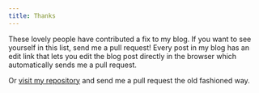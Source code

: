 ```yaml
---
title: Thanks
---
```


These lovely people have contributed a fix to my blog. If you want to see yourself in this list, send me a pull request! Every post in my blog has an edit link that lets you edit the blog post directly in the browser which automatically sends me a pull request.

Or [visit my repository](https://github.com/ghuntley/ghuntley) and send me a pull
request the old fashioned way.

<div class="contributors"></div>

<script src="https://ajax.googleapis.com/ajax/libs/jquery/3.3.1/jquery.min.js"></script>

<script>
  $.when(
    $.ajax('https://api.github.com/repos/reactiveui/website/contributors?per_page=250'),
    $.ajax('https://api.github.com/repos/reactiveui/reactiveui/contributors?per_page=250'))
  .then(function(websiteData, reactiveUIData) {
    var persons = {};
    var allData = websiteData[0].concat(reactiveUIData[0]);

    for(var i = 0; i < allData.length; i++) {
        persons[allData[i].login] = allData[i];
    }

    var sortedLogins = Object.keys(persons).sort();

    $(sortedLogins).each(function (index, login) {
      var person = persons[login];
      var img = '<img class="contributor" src="' + person.avatar_url + '" />';
      $('.contributors')
        .append('<a class="contributor-name" title="' + person.login + '" href="' + person.html_url + '">' 
                + img + '</a>');
    });
  });
</script>

<style>
 
  #content img {
    width: 48px;
    margin: 5px 5px;
    display: inline-block;
  }
  .contributor {
    border-radius: 730px;
    margin: 10px 10px 0 0;
  }

  .contributor-name {
    border-bottom: none;
  }
</style>